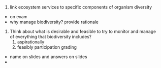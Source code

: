 1) link ecosystem services to specific components of organism diversity
- on exam
- why manage biodiversity? provide rationale
1) Think about what is desirable and feasible to try to monitor and manage of everything that biodiversity includes?
	1) aspirationally 
	2) feasibly 
participation grading
- name on slides and answers on slides
- 